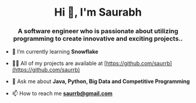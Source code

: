 <h1 align="center">Hi 👋, I'm Saurabh</h1>
<h3 align="center">A software engineer who is passionate about utilizing programming to create innovative and exciting projects..</h3>

- 🌱 I’m currently learning **Snowflake**

- 👨‍💻 All of my projects are available at [https://github.com/saurrb](https://github.com/saurrb)

- 💬 Ask me about **Java, Python, Big Data and Competitive Programming**

- 📫 How to reach me **saurrb@gmail.com**

